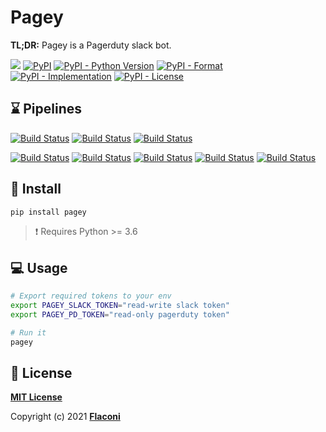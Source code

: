 # Pagey

**TL;DR:** Pagey is a Pagerduty slack bot.


[![](https://img.shields.io/badge/code%20style-black-000000.svg)](https://github.com/psf/black)
[![PyPI](https://img.shields.io/pypi/v/slackbot-pagey)](https://pypi.org/project/slackbot-pagey/)
[![PyPI - Python Version](https://img.shields.io/pypi/pyversions/slackbot-pagey)](https://pypi.org/project/slackbot-pagey/)
[![PyPI - Format](https://img.shields.io/pypi/format/slackbot-pagey)](https://pypi.org/project/slackbot-pagey/)
[![PyPI - Implementation](https://img.shields.io/pypi/implementation/slackbot-pagey)](https://pypi.org/project/slackbot-pagey/)
[![PyPI - License](https://img.shields.io/pypi/l/slackbot-pagey)](https://pypi.org/project/slackbot-pagey/)


## :hourglass: Pipelines

[![Build Status](https://github.com/Flaconi/slackbot-pagey/workflows/linting/badge.svg)](https://github.com/Flaconi/slackbot-pagey/actions?workflow=linting)
[![Build Status](https://github.com/Flaconi/slackbot-pagey/workflows/building/badge.svg)](https://github.com/Flaconi/slackbot-pagey/actions?workflow=building)
[![Build Status](https://github.com/Flaconi/slackbot-pagey/workflows/testing/badge.svg)](https://github.com/Flaconi/slackbot-pagey/actions?workflow=testing)

[![Build Status](https://github.com/Flaconi/slackbot-pagey/workflows/black/badge.svg)](https://github.com/Flaconi/slackbot-pagey/actions?workflow=black)
[![Build Status](https://github.com/Flaconi/slackbot-pagey/workflows/mypy/badge.svg)](https://github.com/Flaconi/slackbot-pagey/actions?workflow=mypy)
[![Build Status](https://github.com/Flaconi/slackbot-pagey/workflows/pylint/badge.svg)](https://github.com/Flaconi/slackbot-pagey/actions?workflow=pylint)
[![Build Status](https://github.com/Flaconi/slackbot-pagey/workflows/pycode/badge.svg)](https://github.com/Flaconi/slackbot-pagey/actions?workflow=pycode)
[![Build Status](https://github.com/Flaconi/slackbot-pagey/workflows/pydoc/badge.svg)](https://github.com/Flaconi/slackbot-pagey/actions?workflow=pydoc)



## :tada: Install
```bash
pip install pagey
```

> :exclamation: Requires Python >= 3.6


## :computer: Usage
```bash
# Export required tokens to your env
export PAGEY_SLACK_TOKEN="read-write slack token"
export PAGEY_PD_TOKEN="read-only pagerduty token"

# Run it
pagey
```


## :page_facing_up: License

**[MIT License](LICENSE.txt)**

Copyright (c) 2021 **[Flaconi](https://github.com/Flaconi)**
